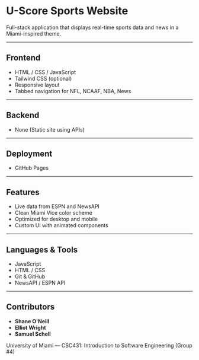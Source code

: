 # U-Score Sports Website

Full-stack application that displays real-time sports data and news in a Miami-inspired theme.

---

## Frontend

- HTML / CSS / JavaScript
- Tailwind CSS (optional)
- Responsive layout
- Tabbed navigation for NFL, NCAAF, NBA, News

---

## Backend

- None (Static site using APIs)

---

## Deployment

- GitHub Pages

---

## Features

- Live data from ESPN and NewsAPI
- Clean Miami Vice color scheme
- Optimized for desktop and mobile
- Custom UI with animated components

---

## Languages & Tools

- JavaScript
- HTML / CSS
- Git & GitHub
- NewsAPI / ESPN API

---

## Contributors

- **Shane O'Neill**  
- **Elliot Wright**  
- **Samuel Schell**  

University of Miami — CSC431: Introduction to Software Engineering (Group #4)
